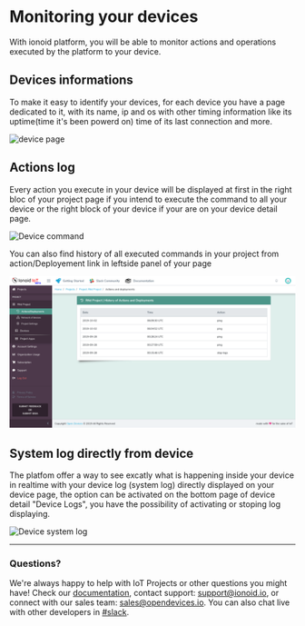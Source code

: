 # Monitoring your devices

With ionoid platform, you will be able to monitor actions and operations executed by the platform to your device.

## Devices informations
To make it easy to identify your devices, for each device you have a page dedicated to it, with its name, ip and os
with other timing information like its uptime(time it's been powerd on) time of its last connection and more.

![device page](./deviceDetails.png)


## Actions log
Every action you execute in your device will be displayed at first in the right bloc of your project page if you intend to
execute the command to all your device or the right block of your device if your are on your device detail page.

![Device command](./deviceCommand.png)

You can also find history of all executed commands in your project from action/Deployement link in leftside panel of your page

![history log](./deviceHistoryLog.png)

## System log directly from device
The platfom offer a way to see excatly what is happening inside your device in realtime with your device log (system log) directly
displayed on your device page, the option can be activated on the bottom page of device detail "Device Logs", you have the possibility of
activating or stoping log displaying.

![Device system log](./deviceSyslog.png)

---


### Questions?
We're always happy to help with IoT Projects or other questions you might have! Check our [documentation](https://docs.ionoid.io/#/), contact support: support@ionoid.io, or connect with our sales team: sales@opendevices.io. You can also chat live with other developers in  [#slack](https://ionoidcommunity.slack.com/join/shared_invite/enQtODAzODgwOTIyMDY4LWExNWVmMDJhMDE2YWYyMjE3N2FlOGNlZjM4NDlmYmM5MmNhYWY1ZTZmOWMwYTYxYTMxNTQzODYzYmRmODMzOWI).

